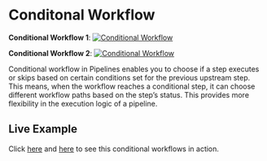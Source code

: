 # Conditonal Workflow

**Conditional Workflow 1**: [![Conditional Workflow](https://pipelines.jfrog.io/pipelines/api/v1/badges/project/quickstarts/pipelines/Conditional_Pipeline_1?text=JFrogPipelines)](https://pipelines.jfrog.io/ui/pipelines/myPipelines/Quickstarts/Conditional_Pipeline_1?projectKey=quickstarts)

**Conditional Workflow 2**: [![Conditional Workflow](https://pipelines.jfrog.io/pipelines/api/v1/badges/project/quickstarts/pipelines/Conditional_Pipeline_2?text=JFrogPipelines)](https://pipelines.jfrog.io/ui/pipelines/myPipelines/Quickstarts/Conditional_Pipeline_2?branch=&projectKey=quickstarts)



Conditional workflow in Pipelines enables you to choose if a step executes or skips based on certain conditions set for the previous upstream step. This means, when the workflow reaches a conditional step, it can choose different workflow paths based on the step’s status. This provides more flexibility in the execution logic of a pipeline.

## Live Example 
Click [here](https://pipelines.jfrog.io/ui/pipelines/myPipelines/Quickstarts/Conditional_Pipeline_1?projectKey=quickstarts) and [here](https://pipelines.jfrog.io/ui/pipelines/myPipelines/Quickstarts/Conditional_Pipeline_2?projectKey=quickstarts) to see this conditional workflows in action.
